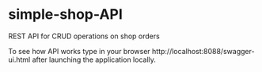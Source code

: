 # simple-shop-API
REST API for CRUD operations on shop orders

To see how API works type in your browser http://localhost:8088/swagger-ui.html after launching the application locally.

